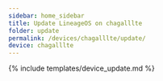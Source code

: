 ```yaml
---
sidebar: home_sidebar
title: Update LineageOS on chagalllte
folder: update
permalink: /devices/chagalllte/update/
device: chagalllte
---
```

{% include templates/device_update.md %}
